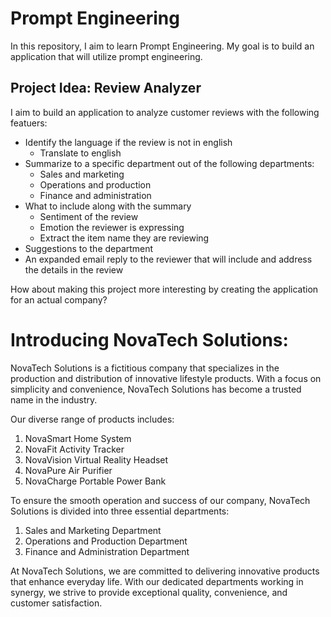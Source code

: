 # Prompt Engineering

In this repository, I aim to learn Prompt Engineering. My goal is to build an application that will utilize prompt engineering. 

## Project Idea: Review Analyzer

I aim to build an application to analyze customer reviews with the following featuers: 
- Identify the language if the review is not in english
  - Translate to english
- Summarize to a specific department out of the following departments:
  - Sales and marketing
  - Operations and production
  - Finance and administration
- What to include along with the summary
  - Sentiment of the review
  - Emotion the reviewer is expressing
  - Extract the item name they are reviewing
- Suggestions to the department
- An expanded email reply to the reviewer that will include and address the details in the review

How about making this project more interesting by creating the application for an actual company?

# Introducing NovaTech Solutions:

NovaTech Solutions is a fictitious company that specializes in the production and distribution of innovative lifestyle products. With a focus on simplicity and convenience, NovaTech Solutions has become a trusted name in the industry.

Our diverse range of products includes:

1. NovaSmart Home System
2. NovaFit Activity Tracker
3. NovaVision Virtual Reality Headset
4. NovaPure Air Purifier
5. NovaCharge Portable Power Bank

To ensure the smooth operation and success of our company, NovaTech Solutions is divided into three essential departments:

1. Sales and Marketing Department
2. Operations and Production Department
3. Finance and Administration Department

At NovaTech Solutions, we are committed to delivering innovative products that enhance everyday life. With our dedicated departments working in synergy, we strive to provide exceptional quality, convenience, and customer satisfaction.
